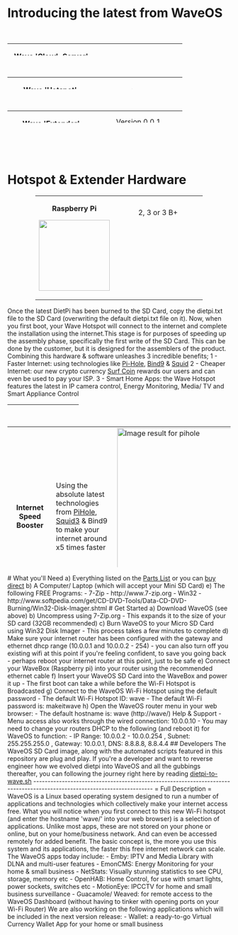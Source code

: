 <h1>Introducing the latest from WaveOS&nbsp;</h1>
<p>&nbsp;</p>
<table style="height: 27px; margin-left: auto; margin-right: auto;" width="379">
<tbody>
<tr>
<td style="width: 181px; text-align: center;" rowspan="2">
<p><strong>Wave&nbsp;</strong><strong>'Cloud-Server'</strong></p>
<p><strong><img src="https://thumb.ibb.co/hEtVE7/wave_servers.png" alt="Wave Cloud-Server" width="110" height="110" /></strong></p>
<p><strong>Firmware</strong></p>
</td>
<td style="width: 182px; text-align: center;">Version 0.0.1</td>
</tr>
<tr>
<td style="width: 182px; text-align: center;">
<p><a href="https://mega.nz/#!ZKYDGZiI!AhXw3_EXam4vBaWzHyjTHMpd8P4s7ZBJgcuk37s7-ao">Mirror 1 (Mega.nz)</a></p>
</td>
</tr>
</tbody>
</table>
<p>&nbsp;</p>
<table style="height: 27px; margin-left: auto; margin-right: auto;" width="379">
<tbody>
<tr style="height: 39.6042px;">
<td style="width: 181px; text-align: center; height: 131.604px;" rowspan="2">
<p><strong>Wave </strong><strong>'Hotspot'&nbsp;</strong></p>
<p><strong><img src="https://thumb.ibb.co/iKdDZ7/wave_hotspots.png" alt="Wave Hotspots" width="110" height="110" /></strong></p>
<p><strong>Firmware</strong></p>
</td>
<td style="width: 182px; text-align: center; height: 39.6042px;">Version&nbsp;0.1.4</td>
</tr>
<tr style="height: 92px;">
<td style="width: 182px; text-align: center; height: 92px;"><a href="https://mega.nz/#!ZKYDGZiI!AhXw3_EXam4vBaWzHyjTHMpd8P4s7ZBJgcuk37s7-ao">Mirror 1 (Mega.nz)</a></td>
</tr>
</tbody>
</table>
<p>&nbsp;</p>
<table style="height: 27px; margin-left: auto; margin-right: auto;" width="379">
<tbody>
<tr style="height: 29.7118px;">
<td style="width: 181px; text-align: center; height: 128.712px;" rowspan="2">
<p><strong>Wave&nbsp;</strong><strong>'Extender'</strong></p>
<p><strong><img src="https://thumb.ibb.co/jAesSS/extenders.png" alt="Wave Extenders" width="110" height="110" /></strong></p>
<p><strong>Firmware</strong></p>
</td>
<td style="width: 182px; text-align: center; height: 29.7118px;">Version&nbsp;0.0.1</td>
</tr>
<tr style="height: 99px;">
<td style="width: 182px; text-align: center; height: 99px;"><a href="https://mega.nz/#!ZKYDGZiI!AhXw3_EXam4vBaWzHyjTHMpd8P4s7ZBJgcuk37s7-ao">Mirror 1 (Mega.nz)</a></td>
</tr>
</tbody>
</table>
<h1>&nbsp;</h1>
<h1>Hotspot &amp; Extender Hardware&nbsp;</h1>
<table style="margin-left: auto; margin-right: auto; width: 377.938px;">
<tbody>
<tr style="height: 39px;">
<td style="width: 158px; height: 200px;" rowspan="2">
<p style="text-align: center;"><strong>Raspberry Pi</strong></p>
<p style="text-align: center;"><strong><img src="https://image.ibb.co/fGVAYS/wave_hotspot_0_1_0.png" alt="" width="160" height="160" /></strong></p>
</td>
<td style="width: 207.938px; text-align: center; height: 39px;">2, 3 or 3 B+</td>
</tr>
<tr style="height: 80px;">
<td style="width: 207.938px; height: 80px; text-align: center;">&nbsp;</td>
</tr>
</tbody>
</table>
<p>Once the latest DietPi has been burned to the SD Card, copy the dietpi.txt file to the SD Card (overwriting the default dietpi.txt file on it). Now, when you first boot, your Wave Hotspot will connect to the internet and complete the installation using the internet.This stage is for purposes of speeding up the assembly phase, specifically the first write of the SD Card. This can be done by the customer, but it is designed for the assemblers of the product. Combining this hardware &amp; software unleashes 3 incredible benefits; 1 - Faster Internet: using technologies like <a href="https://pi-hole.net">Pi-Hole</a>, <a href="https://wiki.debian.org/Bind9">Bind9</a> &amp; <a href="https://squidproxy.org">Squid</a> 2 - Cheaper Internet: our new crypto currency <a href="#">Surf Coin</a> rewards our users and can even be used to pay your ISP. 3 - Smart Home Apps: the Wave Hotspot features the latest in IP camera control, Energy Monitoring, Media/ TV and Smart Appliance Control</p>
<table style="height: 1px; width: 32%; text-align: center; margin-right: calc(68%);">
<tbody>
<tr style="height: 18px;">
<td style="height: 18px; width: 131px;">&nbsp;</td>
<td style="text-align: center; height: 18px; width: 21.6102%;">Free</td>
<td style="text-align: center; height: 18px; width: 42.2316%;">&nbsp;Premium</td>
</tr>
<tr style="height: 32px;">
<td style="height: 32px; width: 131px; vertical-align: middle;">Speed Booster</td>
<td style="text-align: center; height: 32px; width: 21.6102%; vertical-align: middle;">&nbsp; x</td>
<td style="text-align: center; height: 32px; width: 42.2316%; vertical-align: middle;">&nbsp;x</td>
</tr>
<tr style="height: 18px;">
<td style="height: 18px; width: 131px; vertical-align: middle;">Smart Home</td>
<td style="height: 18px; width: 21.6102%; text-align: center; vertical-align: middle;">&nbsp;</td>
<td style="height: 18px; width: 42.2316%; text-align: center; vertical-align: middle;">&nbsp;x</td>
</tr>
<tr style="height: 18px;">
<td style="height: 18px; width: 131px; vertical-align: middle;">Media Library</td>
<td style="height: 18px; width: 21.6102%; text-align: center; vertical-align: middle;">&nbsp;</td>
<td style="height: 18px; width: 42.2316%; text-align: center; vertical-align: middle;">&nbsp;x</td>
</tr>
<tr style="height: 18px;">
<td style="height: 18px; width: 131px; vertical-align: middle;">IP Cameras</td>
<td style="height: 18px; width: 21.6102%; text-align: center; vertical-align: middle;">&nbsp;</td>
<td style="height: 18px; width: 42.2316%; text-align: center; vertical-align: middle;">&nbsp;x</td>
</tr>
<tr style="height: 18px;">
<td style="height: 18px; width: 131px; vertical-align: middle;">Energy Monitor</td>
<td style="height: 18px; width: 21.6102%; text-align: center; vertical-align: middle;">&nbsp;</td>
<td style="height: 18px; width: 42.2316%; text-align: center; vertical-align: middle;">&nbsp;x</td>
</tr>
<tr style="height: 18px;">
<td style="height: 18px; width: 131px; vertical-align: middle;">IPTV (USA)</td>
<td style="height: 18px; width: 21.6102%; text-align: center; vertical-align: middle;">&nbsp;</td>
<td style="height: 18px; width: 42.2316%; text-align: center; vertical-align: middle;">&nbsp;x</td>
</tr>
<tr style="height: 18px;">
<td style="height: 18px; width: 131px;">&nbsp;</td>
<td style="height: 18px; width: 21.6102%; text-align: center;">&nbsp;Free</td>
<td style="height: 18px; width: 42.2316%; text-align: center;"><a href="https://evr-solar.com/product/waveos-premium/">Subscribe Now</a></td>
</tr>
</tbody>
</table>
<p>&nbsp;</p>
<table style="height: 318px; margin-left: auto; margin-right: auto;" width="553">
<tbody>
<tr>
<td style="width: 177px; text-align: center;"><strong>Internet Speed Booster</strong></td>
<td style="width: 177px; text-align: left;">Using the absolute latest technologies from <a href="https://pi-hole.net">PiHole</a>, <a href="https://squidproxy.org">Squid3</a> &amp; Bind9 to make your internet around x5 times faster&nbsp;</td>
<td style="width: 177px;"><img style="image-rendering: crisp-edges; -ms-interpolation-mode: nearest-neighbor; min-width: auto!important; height: 400px;" src="https://i0.wp.com/pi-hole.net/wp-content/uploads/2016/12/dashboard212.png?resize=525%2C336&amp;ssl=1" alt="Image result for pihole" /></td>
</tr>
<tr>
<td style="width: 177px; text-align: center;"><strong>Smart Home Control</strong></td>
<td style="width: 177px;">The cutting edge of smart home control from <a href="https://www.openhab.org">OpenHAB</a>. Gives Wave users Wi-Fi control of everything around them e.g. Air Conditioning, Lights, Locks etc</td>
<td style="width: 177px;"><img style="image-rendering: crisp-edges; -ms-interpolation-mode: nearest-neighbor; min-width: auto!important; height: 400px;" src="https://docs.openhab.org/addons/uis/habpanel/doc/images/habpanel_screenshot1.png" alt="Image result for openhab gui" /></td>
</tr>
<tr>
<td style="width: 177px; text-align: center;"><strong>Media Library</strong></td>
<td style="width: 177px;">Todays most powerful Media Library is <a href="https://emby.media">Emby</a>, it turns your movies and music into your own personal Netflix. It even automatically locates subtitled &amp; audio in all languages</td>
<td style="width: 177px;"><img style="image-rendering: crisp-edges; -ms-interpolation-mode: nearest-neighbor; min-width: auto!important; height: 400px;" src="https://lh3.googleusercontent.com/HemYqsE8tkSnuLGd7Xil9QTtwpliOHG5-OQN5oYcA8sbWy0SYdZ2LWI9Jchknw4lDvRZmvVkCw=w640-h400-e365" alt="Image result for emby app" /></td>
</tr>
<tr>
<td style="width: 177px; text-align: center;">&nbsp;<strong>IP Cameras</strong></td>
<td style="width: 177px;">IP Cameras made very simple with <a href="https://github.com/ccrisan/motioneye/wiki">MotionEye</a>. This is by far the fastest and easiest solution, to get started with your IP Cameras</td>
<td style="width: 177px;"><img style="image-rendering: crisp-edges; -ms-interpolation-mode: nearest-neighbor; min-width: auto!important; height: 400px;" src="https://iu8cri.altervista.org/wp-content/uploads/2017/09/motioneye_3.png" alt="Image result for motioneye" /></td>
</tr>
<tr>
<td style="width: 177px; text-align: center;"><strong>Energy Monitoring</strong></td>
<td style="width: 177px;"><a href="https://emoncms.org">EmonCMS</a> transforms the way we view &amp; manage our energy consumption/&nbsp; production, with sharp and visually stunning&nbsp;graphs</td>
<td style="width: 177px;"><img style="image-rendering: crisp-edges; -ms-interpolation-mode: nearest-neighbor; min-width: auto!important; height: 400px;" src="https://emoncms.org/Modules/site/emoncms_front.png" alt="Image result for emoncms" /></td>
</tr>
<tr>
<td style="width: 177px; text-align: center;"><strong>IP HDTV</strong></td>
<td style="width: 177px;">Since the Wave Hotspot boosts your internet speed so well, it's now possible to stream HD Satellite TV from any Country in the World with just 1Mbps of speed</td>
<td style="width: 177px;"><img style="image-rendering: crisp-edges; -ms-interpolation-mode: nearest-neighbor; min-width: auto!important; height: 400px;" src="http://i.imgur.com/Y07Lpwp.png" alt="Image result for iptv emby" /></td>
</tr>
</tbody>
</table>
<p># What you'll Need a) Everything listed on the <a href="https://github.com/unclehowell/WaveOS/blob/master/parts-list.csv">Parts List</a> or you can <a href="#">buy direct</a> b) A Computer/ Laptop (which will accept your Mini SD Card) e) The following FREE Programs: - 7-Zip - http://www.7-zip.org - Win32 - http://www.softpedia.com/get/CD-DVD-Tools/Data-CD-DVD-Burning/Win32-Disk-Imager.shtml # Get Started a) Download WaveOS (see above) b) Uncompress using 7-Zip.org - This expands it to the size of your SD card (32GB recommended) c) Burn WaveOS to your Micro SD Card using Win32 Disk Imager - This process takes a few minutes to complete d) Make sure your internet router has been configured with the gateway and ethernet dhcp range (10.0.0.1 and 10.0.0.2 - 254) - you can also turn off you existing wifi at this point if you're feeling confident, to save you going back - perhaps reboot your internet router at this point, just to be safe e) Connect your WaveBox (Raspberry pi) into your router using the recommended ethernet cable f) Insert your WaveOS SD Card into the WaveBox and power it up - The first boot can take a while before the Wi-Fi Hotspot is Broadcasted g) Connect to the WaveOS Wi-Fi Hotspot using the default password - The default Wi-Fi Hotspot ID: wave - The default Wi-Fi password is: makeitwave h) Open the WaveOS router menu in your web browser: - The default hostname is: wave (http://wave/) Help &amp; Support - Menu access also works through the wired connection: 10.0.0.10 - You may need to change your routers DHCP to the following (and reboot it) for WaveOS to function: - IP Range: 10.0.0.2 - 10.0.0.254 , Subnet: 255.255.255.0 , Gateway: 10.0.0.1, DNS: 8.8.8.8, 8.8.4.4 ## Developers The WaveOS SD Card image, along with the automated scripts featured in this repository are plug and play. If you're a developer and want to reverse engineer how we evolved dietpi into WaveOS and all the gubbings thereafter, you can following the journey right here by reading <a href="https://github.com/unclehowell/WaveOS/blob/master/dietpi-to-wave.sh">dietpi-to-wave.sh</a> ------------------------------------------------------------------------------------------------------------------------ = Full Description = WaveOS is a Linux based operating system designed to run a number of applications and technologies which collectively make your internet access free. What you will notice when you first connect to this new Wi-Fi hotspot (and enter the hostname 'wave/' into your web browser) is a selection of applications. Unlike most apps, these are not stored on your phone or online, but on your home/business network. And can even be accessed remotely for added benefit. The basic concept is, the more you use this system and its applications, the faster this free internet network can scale. The WaveOS apps today include: - Emby: IPTV and Media Library with DLNA and multi-user features - EmonCMS: Energy Monitoring for your home &amp; small business - NetStats: Visually stunning statistics to see CPU, storage, memory etc - OpenHAB: Home Control, for use with smart lights, power sockets, switches etc - MotionEye: IPCCTV for home and small business surveillance - Guacamole/ Weaved: for remote access to the WaveOS Dashboard (without having to tinker with opening ports on your Wi-Fi Router) We are also working on the following applications which will be included in the next version release: - Wallet: a ready-to-go Virtual Currency Wallet App for your home or small business</p>
